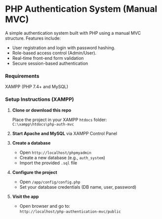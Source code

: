# PHP Authentication System (Manual MVC)

A simple authentication system built with PHP using a manual MVC structure. Features include:

- User registration and login with password hashing.
- Role-based access control (Admin/User).
- Real-time front-end form validation
- Secure session-based authentication

### Requirements
XAMPP (PHP 7.4+ and MySQL)


### Setup Instructions (XAMPP)

1. **Clone or download this repo**

   Place the project in your XAMPP `htdocs` folder:  
   `C:\xampp\htdocs\php-auth-mvc`

2. **Start Apache and MySQL** via XAMPP Control Panel

3. **Create a database**

   - Open `http://localhost/phpmyadmin`
   - Create a new database (e.g., `auth_system`)
   - Import the provided `.sql` file

4. **Configure the project**

   - Open `/app/config/config.php`
   - Set your database credentials (DB name, user, password)

5. **Visit the app**

   - Open browser and go to:  
     `http://localhost/php-authentication-mvc/public`
